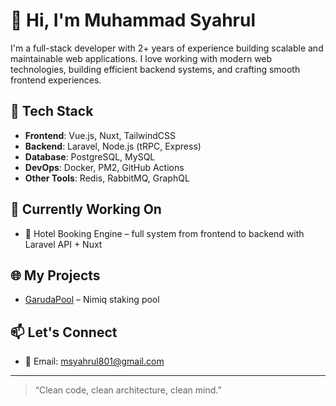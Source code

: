 # 👋 Hi, I'm Muhammad Syahrul

I'm a full-stack developer with 2+ years of experience building scalable and maintainable web applications. I love working with modern web technologies, building efficient backend systems, and crafting smooth frontend experiences.

## 💼 Tech Stack
- **Frontend**: Vue.js, Nuxt, TailwindCSS
- **Backend**: Laravel, Node.js (tRPC, Express)
- **Database**: PostgreSQL, MySQL
- **DevOps**: Docker, PM2, GitHub Actions
- **Other Tools**: Redis, RabbitMQ, GraphQL

## 🧠 Currently Working On
- 🏨 Hotel Booking Engine – full system from frontend to backend with Laravel API + Nuxt

## 🌐 My Projects
- [GarudaPool](https://garudapool.com) – Nimiq staking pool

## 📫 Let's Connect
- 💌 Email: msyahrul801@gmail.com

---

> “Clean code, clean architecture, clean mind.”

